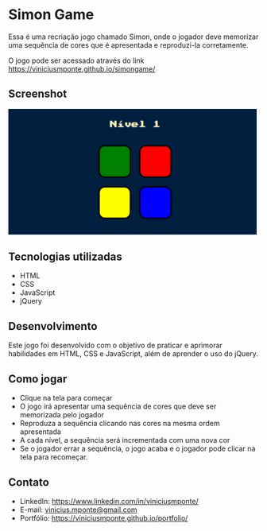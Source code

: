 # Simon Game

Essa é uma recriação jogo chamado Simon, onde o jogador deve memorizar uma sequência de cores que é apresentada e reproduzi-la corretamente. 

O jogo pode ser acessado através do link https://viniciusmponte.github.io/simongame/

## Screenshot

<img src="https://raw.githubusercontent.com/ViniciusMPonte/portfolio/main/images/Simon.png" style="width: 500px; height: auto;">

## Tecnologias utilizadas

- HTML
- CSS
- JavaScript
- jQuery

## Desenvolvimento

Este jogo foi desenvolvido com o objetivo de praticar e aprimorar habilidades em HTML, CSS e JavaScript, além de aprender o uso do jQuery.


## Como jogar

- Clique na tela para começar
- O jogo irá apresentar uma sequência de cores que deve ser memorizada pelo jogador
- Reproduza a sequência clicando nas cores na mesma ordem apresentada
- A cada nível, a sequência será incrementada com uma nova cor
- Se o jogador errar a sequência, o jogo acaba e o jogador pode clicar na tela para recomeçar.

## Contato

- LinkedIn: https://www.linkedin.com/in/viniciusmponte/
- E-mail: vinicius.mponte@gmail.com
- Portfólio: https://viniciusmponte.github.io/portfolio/
